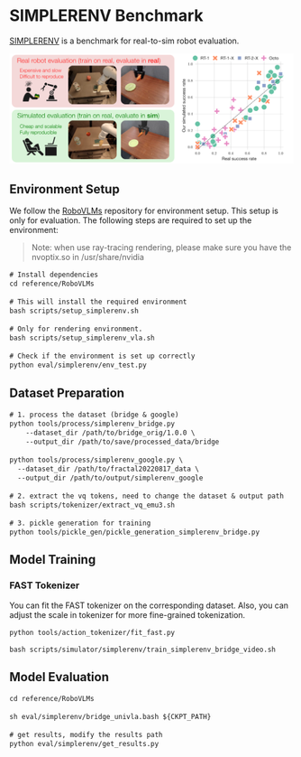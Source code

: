 # SIMPLERENV Benchmark

[SIMPLERENV](https://github.com/simpler-env/SimplerEnv) is a benchmark for real-to-sim robot evaluation. 

![](imgs/simpler.png)

## Environment Setup
We follow the [RoboVLMs](https://github.com/Robot-VLAs/RoboVLMs) repository for environment setup. This setup is only for evaluation. The following steps are required to set up the environment:

> Note: when use ray-tracing rendering, please make sure you have the nvoptix.so in /usr/share/nvidia

```shell
# Install dependencies
cd reference/RoboVLMs

# This will install the required environment
bash scripts/setup_simplerenv.sh

# Only for rendering environment.
bash scripts/setup_simplerenv_vla.sh

# Check if the environment is set up correctly
python eval/simplerenv/env_test.py
```

## Dataset Preparation
```shell
# 1. process the dataset (bridge & google)
python tools/process/simplerenv_bridge.py
    --dataset_dir /path/to/bridge_orig/1.0.0 \
    --output_dir /path/to/save/processed_data/bridge

python tools/process/simplerenv_google.py \
  --dataset_dir /path/to/fractal20220817_data \
  --output_dir /path/to/output/simplerenv_google

# 2. extract the vq tokens, need to change the dataset & output path
bash scripts/tokenizer/extract_vq_emu3.sh

# 3. pickle generation for training
python tools/pickle_gen/pickle_generation_simplerenv_bridge.py
```

## Model Training

### FAST Tokenizer
You can fit the FAST tokenizer on the corresponding dataset. Also, you can adjust the scale in tokenizer for more fine-grained tokenization.
```shell
python tools/action_tokenizer/fit_fast.py
```

```shell
bash scripts/simulator/simplerenv/train_simplerenv_bridge_video.sh
```

## Model Evaluation
```shell
cd reference/RoboVLMs

sh eval/simplerenv/bridge_univla.bash ${CKPT_PATH}

# get results, modify the results path
python eval/simplerenv/get_results.py
```

